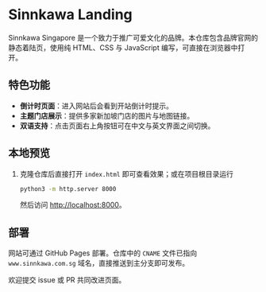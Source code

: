 # Sinnkawa Landing

Sinnkawa Singapore 是一个致力于推广可爱文化的品牌。本仓库包含品牌官网的静态着陆页，使用纯 HTML、CSS 与 JavaScript 编写，可直接在浏览器中打开。

## 特色功能

- **倒计时页面**：进入网站后会看到开站倒计时提示。
- **主题门店展示**：提供多家新加坡门店的图片与地图链接。
- **双语支持**：点击页面右上角按钮可在中文与英文界面之间切换。

## 本地预览

1. 克隆仓库后直接打开 `index.html` 即可查看效果；或在项目根目录运行
   ```bash
   python3 -m http.server 8000
   ```
   然后访问 [http://localhost:8000](http://localhost:8000)。

## 部署

网站可通过 GitHub Pages 部署。仓库中的 `CNAME` 文件已指向 `www.sinnkawa.com.sg` 域名，直接推送到主分支即可发布。

欢迎提交 issue 或 PR 共同改进页面。
